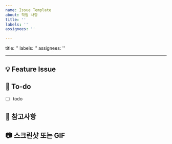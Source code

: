 ```yaml
---
name: Issue Template
about: 작업 사항
title: ''
labels: ''
assignees: ''

---
```


title: ''
labels: ''
assignees: ''

---

## 💡 Feature Issue

<!-- 관련 이슈에 대해 설명해주세요. -->

## 🌿 To-do

<!-- 해야 할 일들을 적어주세요. -->

- [ ]  todo

## 🍰 참고사항

<!-- 참고할 사항이 있다면 적어주세요 -->

## 📷 스크린샷 또는 GIF
